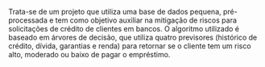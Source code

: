  Trata-se de um projeto que utiliza uma base de dados pequena, pré-processada e tem como objetivo auxiliar na mitigação de riscos para solicitações de crédito de 
 clientes em bancos. O algoritmo utilizado é baseado em árvores de decisão, que utiliza quatro previsores (histórico de crédito, dívida, garantias e renda)
 para retornar se o cliente tem um risco alto, moderado ou baixo de pagar o empréstimo.

